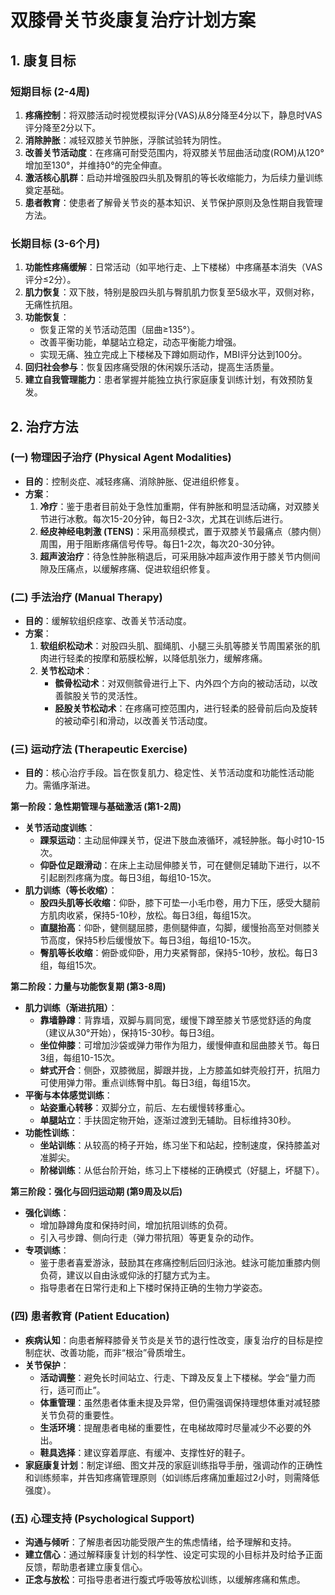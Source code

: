 # 双膝骨关节炎康复治疗计划方案

## 1. 康复目标

### 短期目标 (2-4周)
1.  **疼痛控制**：将双膝活动时视觉模拟评分(VAS)从8分降至4分以下，静息时VAS评分降至2分以下。
2.  **消除肿胀**：减轻双膝关节肿胀，浮髌试验转为阴性。
3.  **改善关节活动度**：在疼痛可耐受范围内，将双膝关节屈曲活动度(ROM)从120°增加至130°，并维持0°的完全伸直。
4.  **激活核心肌群**：启动并增强股四头肌及臀肌的等长收缩能力，为后续力量训练奠定基础。
5.  **患者教育**：使患者了解骨关节炎的基本知识、关节保护原则及急性期自我管理方法。

### 长期目标 (3-6个月)
1.  **功能性疼痛缓解**：日常活动（如平地行走、上下楼梯）中疼痛基本消失（VAS评分≤2分）。
2.  **肌力恢复**：双下肢，特别是股四头肌与臀肌肌力恢复至5级水平，双侧对称，无痛性抗阻。
3.  **功能恢复**：
    *   恢复正常的关节活动范围（屈曲≥135°）。
    *   改善平衡功能，单腿站立稳定，动态平衡能力增强。
    *   实现无痛、独立完成上下楼梯及下蹲如厕动作，MBI评分达到100分。
4.  **回归社会参与**：恢复因疼痛受限的休闲娱乐活动，提高生活质量。
5.  **建立自我管理能力**：患者掌握并能独立执行家庭康复训练计划，有效预防复发。

## 2. 治疗方法

### (一) 物理因子治疗 (Physical Agent Modalities)
*   **目的**：控制炎症、减轻疼痛、消除肿胀、促进组织修复。
*   **方案**：
    1.  **冷疗**：鉴于患者目前处于急性加重期，伴有肿胀和明显活动痛，对双膝关节进行冰敷。每次15-20分钟，每日2-3次，尤其在训练后进行。
    2.  **经皮神经电刺激 (TENS)**：采用高频模式，置于双膝关节最痛点（膝内侧）周围，用于阻断疼痛信号传导。每日1-2次，每次20-30分钟。
    3.  **超声波治疗**：待急性肿胀稍退后，可采用脉冲超声波作用于膝关节内侧间隙及压痛点，以缓解疼痛、促进软组织修复。

### (二) 手法治疗 (Manual Therapy)
*   **目的**：缓解软组织痉挛、改善关节活动度。
*   **方案**：
    1.  **软组织松动术**：对股四头肌、腘绳肌、小腿三头肌等膝关节周围紧张的肌肉进行轻柔的按摩和筋膜松解，以降低肌张力，缓解疼痛。
    2.  **关节松动术**：
        *   **髌骨松动术**：对双侧髌骨进行上下、内外四个方向的被动活动，以改善髌股关节的灵活性。
        *   **胫股关节松动术**：在疼痛可控范围内，进行轻柔的胫骨前后向及旋转的被动牵引和滑动，以改善关节活动度。

### (三) 运动疗法 (Therapeutic Exercise)
*   **目的**：核心治疗手段。旨在恢复肌力、稳定性、关节活动度和功能性活动能力。需循序渐进。

**第一阶段：急性期管理与基础激活 (第1-2周)**
*   **关节活动度训练**：
    *   **踝泵运动**：主动屈伸踝关节，促进下肢血液循环，减轻肿胀。每小时10-15次。
    *   **仰卧位足跟滑动**：在床上主动屈伸膝关节，可在健侧足辅助下进行，以不引起剧烈疼痛为度。每日3组，每组10-15次。
*   **肌力训练（等长收缩）**：
    *   **股四头肌等长收缩**：仰卧，膝下可垫一小毛巾卷，用力下压，感受大腿前方肌肉收紧，保持5-10秒，放松。每日3组，每组15次。
    *   **直腿抬高**：仰卧，健侧腿屈膝，患侧腿伸直，勾脚，缓慢抬高至对侧膝关节高度，保持5秒后缓慢放下。每日3组，每组10-15次。
    *   **臀肌等长收缩**：俯卧或仰卧，用力夹紧臀部，保持5-10秒，放松。每日3组，每组15次。

**第二阶段：力量与功能恢复期 (第3-8周)**
*   **肌力训练（渐进抗阻）**：
    *   **靠墙静蹲**：背靠墙，双脚与肩同宽，缓慢下蹲至膝关节感觉舒适的角度（建议从30°开始），保持15-30秒。每日3组。
    *   **坐位伸膝**：可增加沙袋或弹力带作为阻力，缓慢伸直和屈曲膝关节。每日3组，每组10-15次。
    *   **蚌式开合**：侧卧，双膝微屈，脚跟并拢，上方膝盖如蚌壳般打开，抗阻力可使用弹力带。重点训练臀中肌。每日3组，每组15次。
*   **平衡与本体感觉训练**：
    *   **站姿重心转移**：双脚分立，前后、左右缓慢转移重心。
    *   **单腿站立**：手扶固定物开始，逐渐过渡到无辅助。目标维持30秒。
*   **功能性训练**：
    *   **坐站训练**：从较高的椅子开始，练习坐下和站起，控制速度，保持膝盖对准脚尖。
    *   **阶梯训练**：从低台阶开始，练习上下楼梯的正确模式（好腿上，坏腿下）。

**第三阶段：强化与回归运动期 (第9周及以后)**
*   **强化训练**：
    *   增加静蹲角度和保持时间，增加抗阻训练的负荷。
    *   引入弓步蹲、侧向行走（弹力带抗阻）等更复杂的动作。
*   **专项训练**：
    *   鉴于患者喜爱游泳，鼓励其在疼痛控制后回归泳池。蛙泳可能加重膝内侧负荷，建议以自由泳或仰泳的打腿方式为主。
    *   指导患者在日常行走和上下楼时保持正确的生物力学姿态。

### (四) 患者教育 (Patient Education)
*   **疾病认知**：向患者解释膝骨关节炎是关节的退行性改变，康复治疗的目标是控制症状、改善功能，而非“根治”骨质增生。
*   **关节保护**：
    *   **活动调整**：避免长时间站立、行走、下蹲及反复上下楼梯。学会“量力而行，适可而止”。
    *   **体重管理**：虽然患者体重未提及异常，但仍需强调保持理想体重对减轻膝关节负荷的重要性。
    *   **生活环境**：提醒患者电梯的重要性，在电梯故障时尽量减少不必要的外出。
    *   **鞋具选择**：建议穿着厚底、有缓冲、支撑性好的鞋子。
*   **家庭康复计划**：制定详细、图文并茂的家庭训练指导手册，强调动作的正确性和训练频率，并告知疼痛管理原则（如训练后疼痛加重超过2小时，则需降低强度）。

### (五) 心理支持 (Psychological Support)
*   **沟通与倾听**：了解患者因功能受限产生的焦虑情绪，给予理解和支持。
*   **建立信心**：通过解释康复计划的科学性、设定可实现的小目标并及时给予正面反馈，帮助患者建立康复信心。
*   **正念与放松**：可指导患者进行腹式呼吸等放松训练，以缓解疼痛和焦虑。